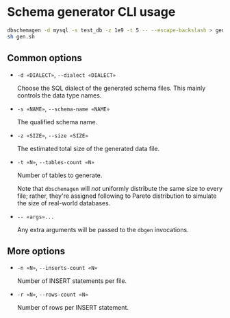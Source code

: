 Schema generator CLI usage
==========================

```sh
dbschemagen -d mysql -s test_db -z 1e9 -t 5 -- --escape-backslash > gen.sh
sh gen.sh
```

Common options
--------------

* `-d «DIALECT»`, `--dialect «DIALECT»`

    Choose the SQL dialect of the generated schema files. This mainly controls the data type names.

* `-s «NAME»`, `--schema-name «NAME»`

    The qualified schema name.

* `-z «SIZE»`, `--size «SIZE»`

    The estimated total size of the generated data file.

* `-t «N»`, `--tables-count «N»`

    Number of tables to generate.

    Note that `dbschemagen` will *not* uniformly distribute the same size to every file; rather,
    they're assigned following to Pareto distribution to simulate the size of real-world databases.

* `-- «args»...`

    Any extra arguments will be passed to the `dbgen` invocations.


More options
------------

* `-n «N»`, `--inserts-count «N»`

    Number of INSERT statements per file.

* `-r «N»`, `--rows-count «N»`

    Number of rows per INSERT statement.

